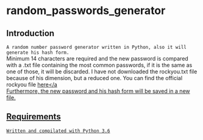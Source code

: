 # random_passwords_generator

## Introduction
`A random number password generator written in Python, also it will generate his hash form.` 
<br />
Minimum 14 characters are required and the new password is compared with a .txt file containing the most common passwords, if it is the same as one of those, it will be discarded. I have not downloaded the rockyou.txt file because of his dimension, but a reduced one. You can find the official rockyou file <a href="https://github.com/brannondorsey/naive-hashcat/releases/download/data/rockyou.txt" target="_blank">here</a 
<br />
Furthermore, the new password and his hash form will be saved in a new file.

## Requirements
`Written and compilated with Python 3.6`
